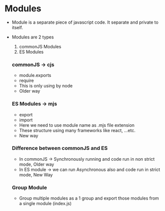 # Modules
- Module is a separate piece of javascript code. It separate and private to itself.
- Modules are 2 types
  1. commonJS Modules
  2. ES Modules

  ### commonJS -> cjs
  - module.exports
  - require
  - This is only using by node
  - Older way

  ### ES Modules -> mjs
  - export
  - import
  - Here we need to use module name as .mjs file extension
  - These structure using many frameworks like react, ...etc.
  - New way

  ### Difference between commonJS and ES
  - In commonJS -> Synchronously running and code run in non strict mode, Older way
  - In ES module -> we can run Asynchronous also and code run in strict mode, New Way


  ### Group Module
  - Group multiple modules as a 1 group and export those modules from a single module (index.js)